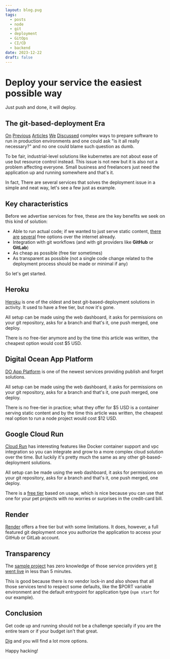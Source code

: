 ```yaml
---
layout: blog.pug
tags:
  - posts
  - node
  - git
  - deployment
  - GitOps
  - CI/CD
  - backend
date: 2023-12-22
draft: false
---
```

# Deploy your service the easiest possible way

Just push and done, it will deploy.

## The git-based-deployment Era

[On][containers1] [Previous][containers2] [Articles][containers3]
[We][containers4] [Discussed][containers5] complex ways to prepare software to
run in production environments and one could ask "is it all really necessary?"
and no one could blame such question as dumb.

To be fair, industrial-level solutions like kubernetes are not about ease of use
but resource control instead. This issue is not new but it is also not a problem
affecting everyone. Small business and freelancers just need the application up
and running somewhere and that's it.

In fact, There are several services that solves the deployment issue in a simple
and neat way, let's see a few just as example.

## Key characteristics

Before we advertise services for free, these are the key benefits we seek on
this kind of solution:

- Able to run actual code; if we wanted to just serve static content,
  [there][firebase] [are][vercel] [several][netifly] free options over the
  internet already.
- Integration with git workflows (and with git providers like **GitHub** or
  **GitLab**)
- As cheap as possible (free tier sometimes)
- As transparent as possible (not a single code change related to the deployment
  process should be made or minimal if any)

So let's get started.

## Heroku

[Heroku][heroku] is one of the oldest and best git-based-deployment solutions in
activity. It used to have a free tier, but now it's gone.

All setup can be made using the web dashboard, it asks for permissions on your
git repository, asks for a branch and that's it, one push merged, one deploy.

There is no free-tier anymore and by the time this article was written, the
cheapest option would cost $5 USD.

## Digital Ocean App Platform

[DO App Platform][doapp] is one of the newest services providing publish and
forget solutions.

All setup can be made using the web dashboard, it asks for permissions on your
git repository, asks for a branch and that's it, one push merged, one deploy.

There is no free-tier in practice; what they offer for $5 USD is a container
serving static content and by the time this article was written, the cheapest
real option to run a node project would cost $12 USD.

## Google Cloud Run

[Cloud Run][gcrun] has interesting features like Docker container support and
vpc integration so you can integrate and grow to a more complex cloud solution
over the time. But luckily it's pretty much the same as any other
git-based-deployment solutions.

All setup can be made using the web dashboard, it asks for permissions on your
git repository, asks for a branch and that's it, one push merged, one deploy.

There is a [free tier][gcr-free] based on usage, which is nice because you can
use that one for your pet projects with no worries or surprises in the
credit-card bill.

## Render

[Render][render] offers a free tier but with some limitations. It does, however,
a full featured git deployment once you authorize the application to access your
GitHub or GitLab account.

## Transparency

The [sample project][node-simple] has zero knowledge of those service providers
yet [it went live][example] in less than 5 minutes.

This is good because there is no vendor lock-in and also shows that all those
services tend to respect some defaults, like the $PORT variable environment and
the default entrypoint for application type (`npm start` for our example).

## Conclusion

Get code up and running should not be a challenge specially if you are the
entire team or if your budget isn't that great.

[Dig][google] and you will find a lot more options.

Happy hacking!

[containers1]: /blog/0030-containers-part-1/
[containers2]: /blog/0033-containers-part-2/
[containers3]: /blog/0055-containers-part-3-app-container-friendly/
[containers4]: /blog/0058-containers-part-4-k8s-with-kind/
[containers5]: /blog/0062-containers-part-5-gitops/
[heroku]: https://dashboard.heroku.com/
[doapp]: https://cloud.digitalocean.com/apps
[gcrun]: https://console.cloud.google.com/run
[firebase]: https://firebase.google.com/docs/hosting
[vercel]: https://vercel.com/
[netifly]: https://www.netlify.com/
[render]: https://render.com/
[gcr-free]: https://cloud.google.com/run/pricing
[node-simple]: https://gitlab.com/sombriks/node-simple
[example]: https://node-simple-f24wxjc6wa-uc.a.run.app/todos
[google]: https://google.com?q=git+based+deploy+solutions
